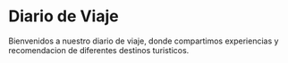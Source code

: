 # Diario de Viaje

Bienvenidos a nuestro diario de viaje, donde compartimos experiencias y recomendacion de diferentes destinos turisticos.
